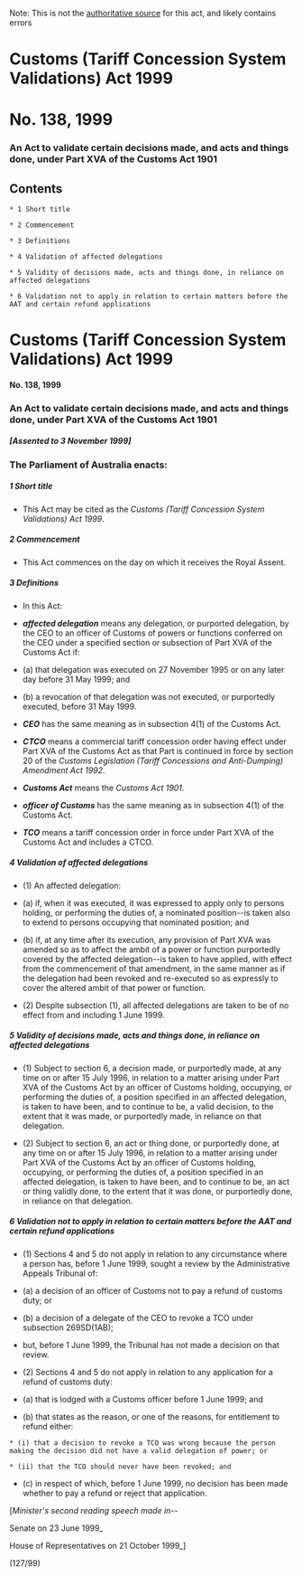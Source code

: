 Note: This is not the [authoritative source](https://www.comlaw.gov.au/Details/C2004C01067) for this act, and likely contains errors

# Customs (Tariff Concession System Validations) Act 1999

# No. 138, 1999

### An Act to validate certain decisions made, and acts and things done, under Part XVA of the Customs Act 1901

## Contents

    * 1 Short title 

    * 2 Commencement 

    * 3 Definitions 

    * 4 Validation of affected delegations 

    * 5 Validity of decisions made, acts and things done, in reliance on affected delegations 

    * 6 Validation not to apply in relation to certain matters before the AAT and certain refund applications 

# Customs (Tariff Concession System Validations) Act 1999

#### No. 138, 1999

### An Act to validate certain decisions made, and acts and things done, under Part XVA of the Customs Act 1901

##### [Assented to 3 November 1999]

### The Parliament of Australia enacts: 

##### 1  Short title

  * This Act may be cited as the _Customs (Tariff Concession System Validations) Act 1999_.

##### 2  Commencement

  * This Act commences on the day on which it receives the Royal Assent.

##### 3  Definitions

  * In this Act: 

  * **_affected delegation_** means any delegation, or purported delegation, by the CEO to an officer of Customs of powers or functions conferred on the CEO under a specified section or subsection of Part XVA of the Customs Act if:

   * (a) that delegation was executed on 27 November 1995 or on any later day before 31 May 1999; and

   * (b) a revocation of that delegation was not executed, or purportedly executed, before 31 May 1999.

  * **_CEO_** has the same meaning as in subsection 4(1) of the Customs Act.

  * **_CTCO_** means a commercial tariff concession order having effect under Part XVA of the Customs Act as that Part is continued in force by section 20 of the _Customs Legislation (Tariff Concessions and Anti-Dumping) Amendment Act 1992_.

  * **_Customs Act_** means the _Customs Act 1901_.

  * **_officer of Customs_** has the same meaning as in subsection 4(1) of the Customs Act.

  * **_TCO_** means a tariff concession order in force under Part XVA of the Customs Act and includes a CTCO.

##### 4  Validation of affected delegations

  * (1) An affected delegation:

   * (a) if, when it was executed, it was expressed to apply only to persons holding, or performing the duties of, a nominated position--is taken also to extend to persons occupying that nominated position; and

   * (b) if, at any time after its execution, any provision of Part XVA was amended so as to affect the ambit of a power or function purportedly covered by the affected delegation--is taken to have applied, with effect from the commencement of that amendment, in the same manner as if the delegation had been revoked and re-executed so as expressly to cover the altered ambit of that power or function.

  * (2) Despite subsection (1), all affected delegations are taken to be of no effect from and including 1 June 1999.

##### 5  Validity of decisions made, acts and things done, in reliance on affected delegations

  * (1) Subject to section 6, a decision made, or purportedly made, at any time on or after 15 July 1996, in relation to a matter arising under Part XVA of the Customs Act by an officer of Customs holding, occupying, or performing the duties of, a position specified in an affected delegation, is taken to have been, and to continue to be, a valid decision, to the extent that it was made, or purportedly made, in reliance on that delegation.

  * (2) Subject to section 6, an act or thing done, or purportedly done, at any time on or after 15 July 1996, in relation to a matter arising under Part XVA of the Customs Act by an officer of Customs holding, occupying, or performing the duties of, a position specified in an affected delegation, is taken to have been, and to continue to be, an act or thing validly done, to the extent that it was done, or purportedly done, in reliance on that delegation.

##### 6  Validation not to apply in relation to certain matters before the AAT and certain refund applications

  * (1) Sections 4 and 5 do not apply in relation to any circumstance where a person has, before 1 June 1999, sought a review by the Administrative Appeals Tribunal of:

   * (a) a decision of an officer of Customs not to pay a refund of customs duty; or

   * (b) a decision of a delegate of the CEO to revoke a TCO under subsection 269SD(1AB);

  * but, before 1 June 1999, the Tribunal has not made a decision on that review.

  * (2) Sections 4 and 5 do not apply in relation to any application for a refund of customs duty:

   * (a) that is lodged with a Customs officer before 1 June 1999; and

   * (b) that states as the reason, or one of the reasons, for entitlement to refund either:

    * (i) that a decision to revoke a TCO was wrong because the person making the decision did not have a valid delegation of power; or

    * (ii) that the TCO should never have been revoked; and

   * (c) in respect of which, before 1 June 1999, no decision has been made whether to pay a refund or reject that application.

[_Minister's second reading speech made in--_

Senate on 23 June 1999_

House of Representatives on 21 October 1999_]

(127/99)

